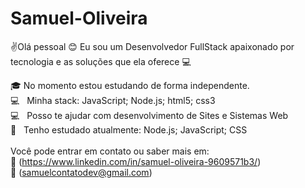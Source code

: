# Samuel-Oliveira

:v:Olá pessoal :blush:
Eu sou um Desenvolvedor FullStack  apaixonado por tecnologia e as soluções que ela oferece :computer:

:mortar_board: No momento estou estudando de forma independente.
<br/>:computer: &nbsp; Minha stack: JavaScript; Node.js; html5; css3
<br/>:computer: &nbsp; Posso te ajudar com desenvolvimento de Sites e Sistemas Web<br/>:rocket: &nbsp; Tenho estudado atualmente: Node.js; JavaScript; CSS<br/>
<br/>Você pode entrar em contato ou saber mais em:
<br/>:iphone: (https://www.linkedin.com/in/samuel-oliveira-9609571b3/)
<br/>:email: (samuelcontatodev@gmail.com)
